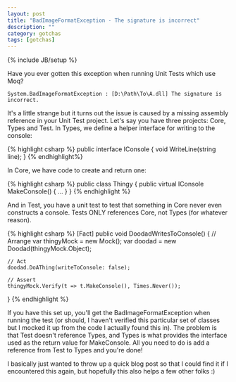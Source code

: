 ```yaml
---
layout: post
title: "BadImageFormatException - The signature is incorrect"
description: ""
category: gotchas
tags: [gotchas]
---
```

{% include JB/setup %}

Have you ever gotten this exception when running Unit Tests which use Moq?

    System.BadImageFormatException : [D:\Path\To\A.dll] The signature is incorrect.
    
It's a little strange but it turns out the issue is caused by a missing assembly reference in your Unit Test project. Let's say you have three projects: Core, Types and Test. In Types, we define a helper interface for writing to the console:

{% highlight csharp %}
public interface IConsole {
    void WriteLine(string line);
}
{% endhighlight%}

In Core, we have code to create and return one:

{% highlight csharp %}
public class Thingy {
    public virtual IConsole MakeConsole() { ... }
}
{% endhighlight %}

And in Test, you have a unit test to test that something in Core never even constructs a console. Tests ONLY references Core, not Types (for whatever reason).

{% highlight csharp %}
[Fact]
public void DoodadWritesToConsole() {
    // Arrange
    var thingyMock = new Mock<Thingy>();
    var doodad = new Doodad(thingyMock.Object);
    
    // Act
    doodad.DoAThing(writeToConsole: false);
    
    // Assert
    thingyMock.Verify(t => t.MakeConsole(), Times.Never());
}
{% endhighlight %}

If you have this set up, you'll get the BadImageFormatException when running the test (or should, I haven't verified this particular set of classes but I mocked it up from the code I actually found this in). The problem is that Test doesn't reference Types, and Types is what provides the interface used as the return value for MakeConsole. All you need to do is add a reference from Test to Types and you're done!

I basically just wanted to throw up a quick blog post so that I could find it if I encountered this again, but hopefully this also helps a few other folks :)